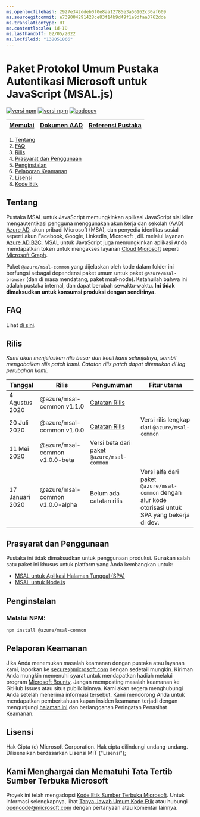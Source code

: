 ```yaml
---
ms.openlocfilehash: 2927e342ddeb0f0e8aa12785e3a56162c30af609
ms.sourcegitcommit: e739004291428ce83f14b9d49f1e9dfaa3762dde
ms.translationtype: HT
ms.contentlocale: id-ID
ms.lasthandoff: 02/05/2022
ms.locfileid: "138051866"
---
```

# <a name="microsoft-authentication-library-for-javascript-msaljs-common-protocols-package"></a>Paket Protokol Umum Pustaka Autentikasi Microsoft untuk JavaScript (MSAL.js)

[![versi npm](https://img.shields.io/npm/v/@azure/msal-common.svg?style=flat)](https://www.npmjs.com/package/@azure/msal-common/)
[![versi npm](https://img.shields.io/npm/dm/@azure/msal-common.svg)](https://nodei.co/npm/@azure/msal-common/)
[![codecov](https://codecov.io/gh/AzureAD/microsoft-authentication-library-for-js/branch/dev/graph/badge.svg?flag=msal-common)](https://codecov.io/gh/AzureAD/microsoft-authentication-library-for-js)

| <a href="https://docs.microsoft.com/azure/active-directory/develop/guidedsetups/active-directory-javascriptspa" target="_blank">Memulai</a> | <a href="https://aka.ms/aaddevv2" target="_blank">Dokumen AAD</a> | <a href="https://azuread.github.io/microsoft-authentication-library-for-js/ref/modules/_azure_msal_common.html" target="_blank">Referensi Pustaka</a> |
| --- | --- | --- |

1. [Tentang](#about)
2. [FAQ](https://github.com/AzureAD/microsoft-authentication-library-for-js/blob/dev/lib/msal-common/FAQ.md)
3. [Rilis](#releases)
4. [Prasyarat dan Penggunaan](#prerequisites-and-usage)
5. [Penginstalan](#installation)
6. [Pelaporan Keamanan](#security-reporting)
7. [Lisensi](#license)
8. [Kode Etik](#we-value-and-adhere-to-the-microsoft-open-source-code-of-conduct)

## <a name="about"></a>Tentang

Pustaka MSAL untuk JavaScript memungkinkan aplikasi JavaScript sisi klien mengautentikasi pengguna menggunakan akun kerja dan sekolah (AAD) [Azure AD](https://docs.microsoft.com/en-us/azure/active-directory/develop/v2-overview), akun pribadi Microsoft (MSA), dan penyedia identitas sosial seperti akun Facebook, Google, LinkedIn, Microsoft , dll. melalui layanan [Azure AD B2C](https://docs.microsoft.com/en-us/azure/active-directory-b2c/active-directory-b2c-overview#identity-providers). MSAL untuk JavaScript juga memungkinkan aplikasi Anda mendapatkan token untuk mengakses layanan [Cloud Microsoft](https://www.microsoft.com/enterprise) seperti [Microsoft Graph](https://graph.microsoft.io). 

Paket `@azure/msal-common` yang dijelaskan oleh kode dalam folder ini berfungsi sebagai dependensi paket umum untuk paket `@azure/msal-browser` (dan di masa mendatang, paket msal-node). Ketahuilah bahwa ini adalah pustaka internal, dan dapat berubah sewaktu-waktu. **Ini tidak dimaksudkan untuk konsumsi produksi dengan sendirinya.**

## <a name="faq"></a>FAQ

Lihat [di sini](https://github.com/AzureAD/microsoft-authentication-library-for-js/blob/dev/lib/msal-common/FAQ.md).

## <a name="releases"></a>Rilis

*Kami akan menjelaskan rilis besar dan kecil kami selanjutnya, sambil mengabaikan rilis patch kami.  Catatan rilis patch dapat ditemukan di log perubahan kami.*

| Tanggal | Rilis | Pengumuman | Fitur utama |
| ------| ------- | ---------| --------- |
| 4 Agustus 2020 | @azure/msal-common v1.1.0 | [Catatan Rilis](https://https://github.com/AzureAD/microsoft-authentication-library-for-js/releases/tag/msal-common-v1.1.0)
| 20 Juli 2020 | @azure/msal-common v1.0.0 | [Catatan Rilis](https://github.com/AzureAD/microsoft-authentication-library-for-js/releases/tag/msal-common-v1.0.0) | Versi rilis lengkap dari `@azure/msal-common` |
| 11 Mei 2020 | @azure/msal-common v1.0.0-beta | Versi beta dari paket `@azure/msal-common` |
| 17 Januari 2020 | @azure/msal-common v1.0.0-alpha | Belum ada catatan rilis | Versi alfa dari paket `@azure/msal-common` dengan alur kode otorisasi untuk SPA yang bekerja di dev. |

## <a name="prerequisites-and-usage"></a>Prasyarat dan Penggunaan
Pustaka ini tidak dimaksudkan untuk penggunaan produksi. Gunakan salah satu paket ini khusus untuk platform yang Anda kembangkan untuk:

- [MSAL untuk Aplikasi Halaman Tunggal (SPA)](https://github.com/AzureAD/microsoft-authentication-library-for-js/tree/dev/lib/msal-browser)
- [MSAL untuk Node.js](https://github.com/AzureAD/microsoft-authentication-library-for-js/tree/dev/lib/msal-node)

## <a name="installation"></a>Penginstalan
### <a name="via-npm"></a>Melalui NPM:

    npm install @azure/msal-common

## <a name="security-reporting"></a>Pelaporan Keamanan

Jika Anda menemukan masalah keamanan dengan pustaka atau layanan kami, laporkan ke [secure@microsoft.com](mailto:secure@microsoft.com) dengan sedetail mungkin. Kiriman Anda mungkin memenuhi syarat untuk mendapatkan hadiah melalui program [Microsoft Bounty](http://aka.ms/bugbounty). Jangan memposting masalah keamanan ke GitHub Issues atau situs publik lainnya. Kami akan segera menghubungi Anda setelah menerima informasi tersebut. Kami mendorong Anda untuk mendapatkan pemberitahuan kapan insiden keamanan terjadi dengan mengunjungi [halaman ini](https://technet.microsoft.com/en-us/security/dd252948) dan berlangganan Peringatan Penasihat Keamanan.

## <a name="license"></a>Lisensi

Hak Cipta (c) Microsoft Corporation.  Hak cipta dilindungi undang-undang. Dilisensikan berdasarkan Lisensi MIT ("Lisensi");

## <a name="we-value-and-adhere-to-the-microsoft-open-source-code-of-conduct"></a>Kami Menghargai dan Mematuhi Tata Tertib Sumber Terbuka Microsoft

Proyek ini telah mengadopsi [Kode Etik Sumber Terbuka Microsoft](https://opensource.microsoft.com/codeofconduct/). Untuk informasi selengkapnya, lihat [Tanya Jawab Umum Kode Etik](https://opensource.microsoft.com/codeofconduct/faq/) atau hubungi [opencode@microsoft.com](mailto:opencode@microsoft.com) dengan pertanyaan atau komentar lainnya.
